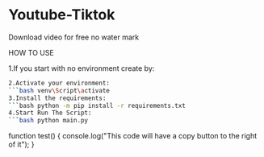 # Youtube-Tiktok
Download video for free no water mark

HOW TO USE

1.If you start with no environment create by:
```bash pyhton.exe -m venv venv
2.Activate your environment:
```bash venv\Script\activate
3.Install the requirements:
```bash python -m pip install -r requirements.txt
4.Start Run The Script:
```bash python main.py
```
function test() {
  console.log("This code will have a copy button to the right of it");
}
```

